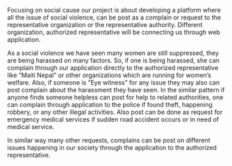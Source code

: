 Focusing on social cause our project is about developing a platform where all the issue of social violence, can be post 
as a complain or request to the representative organization or the representative authority. Different organization, 
authorized representative will be connecting us through web application.

As a social violence we have seen many women are still suppressed, they are being harassed on many factors. So, if 
one is being harassed, she can complain through our application directly to the authorized representative like “Maiti Nepal” 
or other organizations which are running for women’s welfare. Also, if someone is “Eye witness” for any issue they may also 
can post complain about the harassment they have seen.
In the similar pattern if anyone finds someone helpless can post for help to related authorities, one can complain through
application to the police if found theft, happening robbery, or any other illegal activities. Also post can be done as request 
for emergency medical services if sudden road accident occurs or in need of medical service.

In similar way many other requests, complains can be post on different issues happening in our society through the application 
to the authorized representative.
